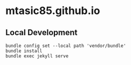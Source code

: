 mtasic85.github.io
==================

## Local Development

```
bundle config set --local path 'vendor/bundle'
bundle install
bundle exec jekyll serve
```
